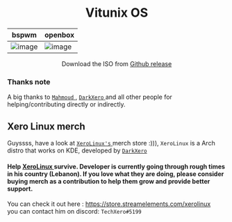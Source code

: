 
<h1 align="center"> Vitunix OS </h1>

|bspwm|openbox|
|--|--|
|![image](https://user-images.githubusercontent.com/56447720/222956060-08e9b806-7fb1-41b0-924c-097f7c4a91bc.png)| ![image](https://user-images.githubusercontent.com/56447720/224530977-3a575253-3473-44ef-b285-53a3e50d8b2e.png)



<!-- ![image](https://user-images.githubusercontent.com/56447720/224530761-52197f9a-97a2-4384-b655-30ecc1e38899.png) -->


<p align="center"> Download the ISO from <a href="https://github.com/vitunix/vitunix-iso/releases/tag/iso-v1.0-beta"> Github release </a> </p>

### Thanks note

A big thanks to <a href="https://github.com/mmsaeed509"> `Mahmoud` </a> , <a href="https://github.com/TechXero"> `DarkXero` </a> and all other people for helping/contributing directly or indirectly. 

## Xero Linux merch 

Guyssss, have a look at <a href="https://github.com/xerolinux">`XeroLinux's` </a> merch store :))), `XeroLinux` is a Arch distro that works on KDE, developed by <a href="https://github.com/TechXero"> `DarkXero` </a> <br />
#### Help <a href="https://github.com/xerolinux">XeroLinux </a> survive. Developer is currently going through rough times in his country (Lebanon). If you love what they are doing, please consider buying merch as a contribution to help them grow and provide better support.

You can check it out here : https://store.streamelements.com/xerolinux <br />
you can contact him on discord: `TechXero#5199`

